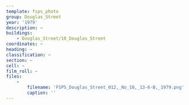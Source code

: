 ```yaml
---
template: fsps_photo
group: Douglas_Street
year: '1979'
description: ~
buildings:
    - Douglas_Street/10_Douglas_Street
coordinates: ~
heading: ~
classification: ~
section: ~
cell: ~
film_roll: ~
files:
    -
        filename: 'FSPS_Douglas_Street_012,_No_10,_13-6-B,_1979.png'
        caption: ''
---
```

